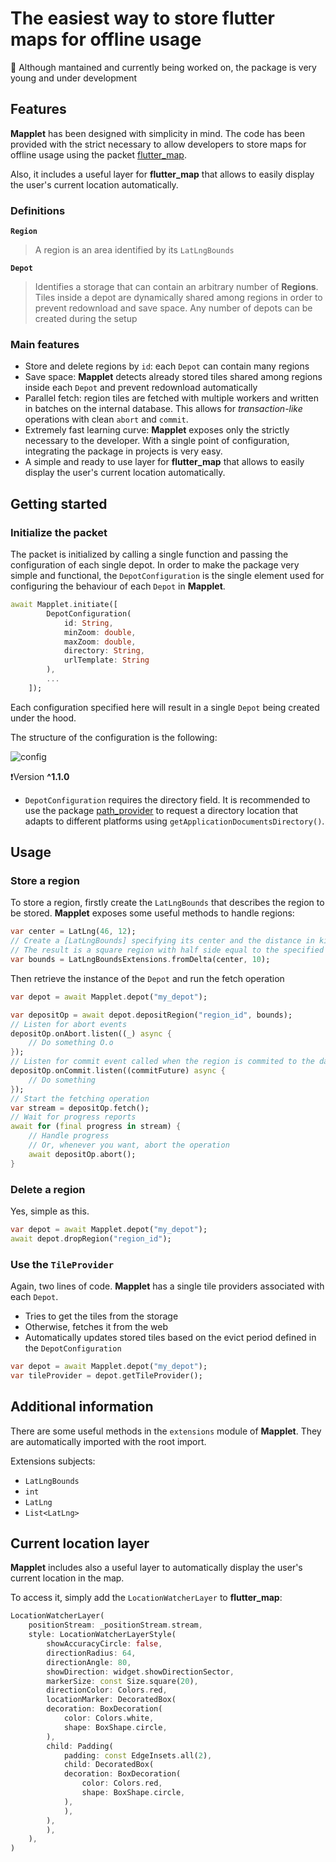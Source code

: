 # The easiest way to store flutter maps for offline usage

🧪 Although mantained and currently being worked on, the package is very young and under development

## Features

**Mapplet** has been designed with simplicity in mind.
The code has been provided with the strict necessary to allow developers to store maps for offline usage using the packet [flutter_map](https://pub.dev/packages/flutter_map).

Also, it includes a useful layer for **flutter_map** that allows to easily display the user's current location automatically.

### Definitions

**`Region`**

> A region is an area identified by its `LatLngBounds`

**`Depot`**

> Identifies a storage that can contain an arbitrary number of **Regions**. Tiles inside a depot are dynamically shared among regions in order to prevent redownload and save space. Any number of depots can be created during the setup

### Main features

-   Store and delete regions by `id`: each `Depot` can contain many regions
-   Save space: **Mapplet** detects already stored tiles shared among regions inside each `Depot` and prevent redownload automatically
-   Parallel fetch: region tiles are fetched with multiple workers and written in batches on the internal database. This allows for _transaction-like_ operations with clean `abort` and `commit`.
-   Extremely fast learning curve: **Mapplet** exposes only the strictly necessary to the developer. With a single point of configuration, integrating the package in projects is very easy.
-   A simple and ready to use layer for **flutter_map** that allows to easily display the user's current location automatically.

## Getting started

### Initialize the packet

The packet is initialized by calling a single function and passing the configuration of each single depot. In order to make the package very simple and functional, the `DepotConfiguration` is the single element used for configuring the behaviour of each `Depot` in **Mapplet**.

```dart
await Mapplet.initiate([
        DepotConfiguration(
            id: String,
            minZoom: double,
            maxZoom: double,
            directory: String,
            urlTemplate: String
        ),
        ...
    ]);
```

Each configuration specified here will result in a single `Depot` being created under the hood.

The structure of the configuration is the following:

![config](https://codemeup.dev/api/tratteo/wildspace-dev@mapplet/render_lines?path=lib/src/depot/depot_config.dart&height=400&fragment=1-18&padding=24&border-radius=4&font-family=Inconsolata&theme=github-dark-default&bg=%23151b23&format=raw)

❗Version **^1.1.0**

-   `DepotConfiguration` requires the directory field. It is recommended to use the package [path_provider](https://pub.dev/packages/path_provider) to request a directory location that adapts to different platforms using `getApplicationDocumentsDirectory()`.

## Usage

### Store a region

To store a region, firstly create the `LatLngBounds` that describes the region to be stored. **Mapplet** exposes some useful methods to handle regions:

```dart
var center = LatLng(46, 12);
// Create a [LatLngBounds] specifying its center and the distance in kilometers from center.
// The result is a square region with half side equal to the specified distance
var bounds = LatLngBoundsExtensions.fromDelta(center, 10);
```

Then retrieve the instance of the `Depot` and run the fetch operation

```dart
var depot = await Mapplet.depot("my_depot");

var depositOp = await depot.depositRegion("region_id", bounds);
// Listen for abort events
depositOp.onAbort.listen((_) async {
    // Do something O.o
});
// Listen for commit event called when the region is commited to the database
depositOp.onCommit.listen((commitFuture) async {
    // Do something
});
// Start the fetching operation
var stream = depositOp.fetch();
// Wait for progress reports
await for (final progress in stream) {
    // Handle progress
    // Or, whenever you want, abort the operation
    await depositOp.abort();
}
```

### Delete a region

Yes, simple as this.

```dart
var depot = await Mapplet.depot("my_depot");
await depot.dropRegion("region_id");
```

### Use the `TileProvider`

Again, two lines of code.
**Mapplet** has a single tile providers associated with each `Depot`.

-   Tries to get the tiles from the storage
-   Otherwise, fetches it from the web
-   Automatically updates stored tiles based on the evict period defined in the `DepotConfiguration`

```dart
var depot = await Mapplet.depot("my_depot");
var tileProvider = depot.getTileProvider();
```

## Additional information

There are some useful methods in the `extensions` module of **Mapplet**. They are automatically imported with the root import.

Extensions subjects:

-   `LatLngBounds`
-   `int`
-   `LatLng`
-   `List<LatLng>`

## Current location layer

**Mapplet** includes also a useful layer to automatically display the user's current location in the map.

To access it, simply add the `LocationWatcherLayer` to **flutter_map**:

```dart
LocationWatcherLayer(
    positionStream: _positionStream.stream,
    style: LocationWatcherLayerStyle(
        showAccuracyCircle: false,
        directionRadius: 64,
        directionAngle: 80,
        showDirection: widget.showDirectionSector,
        markerSize: const Size.square(20),
        directionColor: Colors.red,
        locationMarker: DecoratedBox(
        decoration: BoxDecoration(
            color: Colors.white,
            shape: BoxShape.circle,
        ),
        child: Padding(
            padding: const EdgeInsets.all(2),
            child: DecoratedBox(
            decoration: BoxDecoration(
                color: Colors.red,
                shape: BoxShape.circle,
            ),
            ),
        ),
        ),
    ),
)
```
